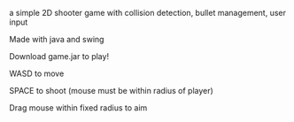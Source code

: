 a simple 2D shooter game with collision detection, bullet management, user input

Made with java and swing 

Download game.jar to play!

WASD to move

SPACE to shoot (mouse must be within radius of player)

Drag mouse within fixed radius to aim
